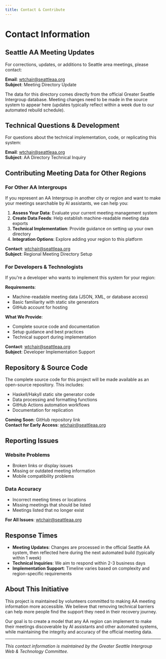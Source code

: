 ```yaml
---
title: Contact & Contribute
---
```


# Contact Information

## Seattle AA Meeting Updates

For corrections, updates, or additions to Seattle area meetings, please contact:

**Email**: [wtchair@seattleaa.org](mailto:wtchair@seattleaa.org)  
**Subject**: Meeting Directory Update

The data for this directory comes directly from the official Greater Seattle Intergroup database. Meeting changes need to be made in the source system to appear here (updates typically reflect within a week due to our automated rebuild schedule).

## Technical Questions & Development

For questions about the technical implementation, code, or replicating this system:

**Email**: [wtchair@seattleaa.org](mailto:wtchair@seattleaa.org)  
**Subject**: AA Directory Technical Inquiry

## Contributing Meeting Data for Other Regions

### For Other AA Intergroups

If you represent an AA Intergroup in another city or region and want to make your meetings searchable by AI assistants, we can help you:

1. **Assess Your Data**: Evaluate your current meeting management system
2. **Create Data Feeds**: Help establish machine-readable meeting data exports  
3. **Technical Implementation**: Provide guidance on setting up your own directory
4. **Integration Options**: Explore adding your region to this platform

**Contact**: [wtchair@seattleaa.org](mailto:wtchair@seattleaa.org)  
**Subject**: Regional Meeting Directory Setup

### For Developers & Technologists

If you're a developer who wants to implement this system for your region:

**Requirements**:
- Machine-readable meeting data (JSON, XML, or database access)
- Basic familiarity with static site generators
- GitHub account for hosting

**What We Provide**:
- Complete source code and documentation
- Setup guidance and best practices
- Technical support during implementation

**Contact**: [wtchair@seattleaa.org](mailto:wtchair@seattleaa.org)  
**Subject**: Developer Implementation Support

## Repository & Source Code

The complete source code for this project will be made available as an open-source repository. This includes:

- Haskell/Hakyll static site generator code
- Data processing and formatting functions  
- GitHub Actions automation workflows
- Documentation for replication

**Coming Soon**: GitHub repository link  
**Contact for Early Access**: [wtchair@seattleaa.org](mailto:wtchair@seattleaa.org)

## Reporting Issues

### Website Problems
- Broken links or display issues
- Missing or outdated meeting information  
- Mobile compatibility problems

### Data Accuracy
- Incorrect meeting times or locations
- Missing meetings that should be listed
- Meetings listed that no longer exist

**For All Issues**: [wtchair@seattleaa.org](mailto:wtchair@seattleaa.org)

## Response Times

- **Meeting Updates**: Changes are processed in the official Seattle AA system, then reflected here during the next automated build (typically within 1 week)
- **Technical Inquiries**: We aim to respond within 2-3 business days
- **Implementation Support**: Timeline varies based on complexity and region-specific requirements

## About This Initiative

This project is maintained by volunteers committed to making AA meeting information more accessible. We believe that removing technical barriers can help more people find the support they need in their recovery journey.

Our goal is to create a model that any AA region can implement to make their meetings discoverable by AI assistants and other automated systems, while maintaining the integrity and accuracy of the official meeting data.

---

*This contact information is maintained by the Greater Seattle Intergroup Web & Technology Committee.*